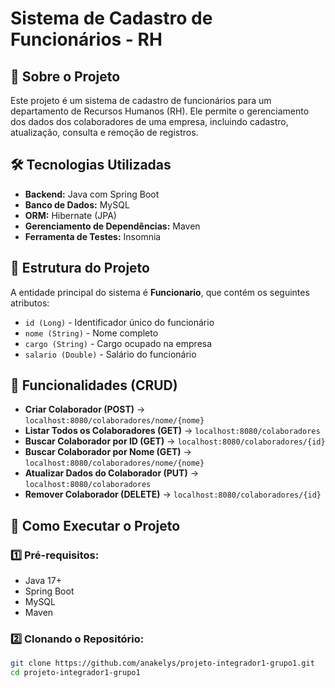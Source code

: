 # Sistema de Cadastro de Funcionários - RH

## 📌 Sobre o Projeto

Este projeto é um sistema de cadastro de funcionários para um departamento de Recursos Humanos (RH). Ele permite o gerenciamento dos dados dos colaboradores de uma empresa, incluindo cadastro, atualização, consulta e remoção de registros.

## 🛠 Tecnologias Utilizadas

- **Backend:** Java com Spring Boot  
- **Banco de Dados:** MySQL  
- **ORM:** Hibernate (JPA)  
- **Gerenciamento de Dependências:** Maven  
- **Ferramenta de Testes:** Insomnia  

## 📂 Estrutura do Projeto

A entidade principal do sistema é **Funcionario**, que contém os seguintes atributos:

- `id (Long)` - Identificador único do funcionário  
- `nome (String)` - Nome completo  
- `cargo (String)` - Cargo ocupado na empresa  
- `salario (Double)` - Salário do funcionário  

## 🔧 Funcionalidades (CRUD)

- **Criar Colaborador (POST)** → `localhost:8080/colaboradores/nome/{nome}`  
- **Listar Todos os Colaboradores (GET)** → `localhost:8080/colaboradores`  
- **Buscar Colaborador por ID (GET)** → `localhost:8080/colaboradores/{id}`  
- **Buscar Colaborador por Nome (GET)** → `localhost:8080/colaboradores/nome/{nome}`  
- **Atualizar Dados do Colaborador (PUT)** → `localhost:8080/colaboradores`  
- **Remover Colaborador (DELETE)** → `localhost:8080/colaboradores/{id}`  

## 🚀 Como Executar o Projeto

### 1️⃣ Pré-requisitos:

- Java 17+  
- Spring Boot  
- MySQL  
- Maven  

### 2️⃣ Clonando o Repositório:

```sh
git clone https://github.com/anakelys/projeto-integrador1-grupo1.git
cd projeto-integrador1-grupo1
